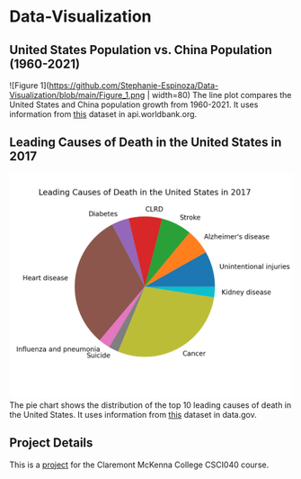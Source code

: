 # Data-Visualization



## United States Population vs. China Population (1960-2021)
![Figure 1](https://github.com/Stephanie-Espinoza/Data-Visualization/blob/main/Figure_1.png | width=80)
The line plot compares the United States and China population growth from 1960-2021. It uses information from [this](http://api.worldbank.org/v2/countries/CHN/indicators/SP.POP.TOTL?per_page=5000&format=json) dataset in api.worldbank.org.


## Leading Causes of Death in the United States in 2017
![Figure 2](https://github.com/Stephanie-Espinoza/Data-Visualization/blob/main/Figure_2.png)
The pie chart shows the distribution of the top 10 leading causes of death in the United States. It uses information from [this](https://catalog.data.gov/dataset/nchs-leading-causes-of-death-united-states) dataset in data.gov.

## Project Details 
This is a [project](https://github.com/mikeizbicki/cmc-csci040/tree/2022fall/project_02) for the Claremont McKenna College CSCI040 course. 
